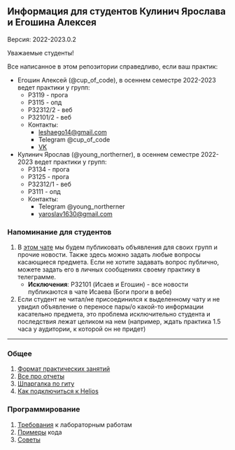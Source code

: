 ## Информация для студентов Кулинич Ярослава и Егошина Алексея

Версия: 2022-2023.0.2

Уважаемые студенты!

Все написанное в этом репозитории справедливо, если ваш практик:
- Егошин Алексей (@cup_of_code), в осеннем семестре 2022-2023 ведет практики у групп:
    - P3119 - прога
    - P3115 - опд
    - P32312/2 - веб
    - P32101/2 - веб
    - Контакты: 
      - leshaego14@gmail.com
      - Telegram @cup_of_code
      - [VK](https://vk.com/cup_of_code)
- Кулинич Ярослав (@young_northerner), в осеннем семестре 2022-2023 ведет практики у групп:
    - P3134 - прога
    - P3125 - прога
    - P32312/1 - веб
    - P3111 - опд
    - Контакты:
      - Telegram @young_northerner
      - yaroslav1630@gmail.com

### Напоминание для студентов
1. В [этом чате](https://t.me/+uIp_aSXOaZcxZjcy) мы будем публиковать объявления для своих групп 
и прочие новости. Также здесь можно задать любые вопросы касающиеся предмета. Если не хотите задавать 
вопрос публично, можете задать его в личных сообщениях своему практику в телеграмме.
   - <b>Исключения</b>: P32101 (Исаев и Егошин) - все новости публикаются в чате Исаева (Боги проги в вебе) 
2. Если студент не читал/не присоединился к выделенному чату и не увидил объявление о переносе пары/о 
какой-то информации касательно предмета, это проблема исключительно студента и последствия лежат целиком на нем 
(например, ждать практика 1.5 часа у аудитории, к которой он не придет)

---

### Общее
1. [Формат практических занятий](general/general.md)
2. [Все про отчеты](general/report.md)
3. [Шпаргалка по гиту](general/git-how-to.md)
4. [Как подключиться к Helios](general/how-to-connect-to-helios.md)

### Программирование
1. [Требования](programming/docs/requirements.md) к лабораторным работам
2. [Примеры](programming/docs/examples.md) кода
3. [Советы](programming/docs/advices.md)